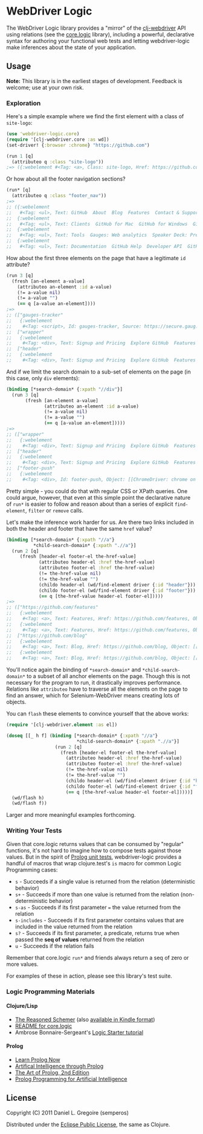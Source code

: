 # WebDriver Logic #

The WebDriver Logic library provides a "mirror" of the [clj-webdriver](https://github.com/semperos/clj-webdriver) API using relations (see the [core.logic](https://github.com/clojure/core.logic) library), including a powerful, declarative syntax for authoring your functional web tests and letting webdriver-logic make inferences about the state of your application.

## Usage ##

**Note:** This library is in the earliest stages of development. Feedback is welcome; use at your own risk.

### Exploration ###

Here's a simple example where we find the first element with a class of `site-logo`:

```clj
(use 'webdriver-logic.core)
(require '[clj-webdriver.core :as wd])
(set-driver! {:browser :chrome} "https://github.com")

(run 1 [q]
  (attributeo q :class "site-logo"))
;=> ({:webelement #<Tag: <a>, Class: site-logo, Href: https://github.com/, Object: [[ChromeDriver: chrome on MAC (6140efaa871769f2b7baa8fa885ebabc)] -> xpath: //*]>})
```

Or how about all the footer navigation sections?

```clj
(run* [q]
  (attributeo q :class "footer_nav"))
;=>
;; ({:webelement
;;   #<Tag: <ul>, Text: GitHub  About  Blog  Features  Contact & Support  Training  ..., Class: footer_nav, Object: [[ChromeDriver: chrome on MAC (6140efaa871769f2b7baa8fa885ebabc)] -> xpath: //*]>}
;;  {:webelement
;;   #<Tag: <ul>, Text: Clients  GitHub for Mac  GitHub for Windows  GitHub for Ecli..., Class: footer_nav, Object: [[ChromeDriver: chrome on MAC (6140efaa871769f2b7baa8fa885ebabc)] -> xpath: //*]>}
;;  {:webelement
;;   #<Tag: <ul>, Text: Tools  Gauges: Web analytics  Speaker Deck: Presentations  G..., Class: footer_nav, Object: [[ChromeDriver: chrome on MAC (6140efaa871769f2b7baa8fa885ebabc)] -> xpath: //*]>}
;;  {:webelement
;;   #<Tag: <ul>, Text: Documentation  GitHub Help  Developer API  GitHub Flavored M..., Class: footer_nav, Object: [[ChromeDriver: chrome on MAC (6140efaa871769f2b7baa8fa885ebabc)] -> xpath: //*]>})
```

How about the first three elements on the page that have a legitimate `id` attribute?

```clj
(run 3 [q]
  (fresh [an-element a-value]
    (attributeo an-element :id a-value)
    (!= a-value nil)
    (!= a-value "")
    (== q [a-value an-element])))
;=>
;; (["gauges-tracker"
;;   {:webelement
;;    #<Tag: <script>, Id: gauges-tracker, Source: https://secure.gaug.es/track.js, Object: [[ChromeDriver: chrome on MAC (1fc632cc0ded7fc2c7fa1db418329876)] -> xpath: //*]>}]
;;  ["wrapper"
;;   {:webelement
;;    #<Tag: <div>, Text: Signup and Pricing  Explore GitHub  Features  Blog  Sign in ..., Id: wrapper, Object: [[ChromeDriver: chrome on MAC (1fc632cc0ded7fc2c7fa1db418329876)] -> xpath: //*]>}]
;;  ["header"
;;   {:webelement
;;    #<Tag: <div>, Text: Signup and Pricing  Explore GitHub  Features  Blog  Sign in, Id: header, Class: true clearfix, Object: [[ChromeDriver: chrome on MAC (1fc632cc0ded7fc2c7fa1db418329876)] -> xpath: //*]>}])
```

And if we limit the search domain to a sub-set of elements on the page (in this case, only `div` elements):

```clj
(binding [*search-domain* {:xpath "//div"}]
  (run 3 [q]
       (fresh [an-element a-value]
              (attributeo an-element :id a-value)
              (!= a-value nil)
              (!= a-value "")
              (== q [a-value an-element]))))
;=>
;; (["wrapper"
;;   {:webelement
;;    #<Tag: <div>, Text: Signup and Pricing  Explore GitHub  Features  Blog  Sign in ..., Id: wrapper, Object: [[ChromeDriver: chrome on MAC (1fc632cc0ded7fc2c7fa1db418329876)] -> xpath: //div]>}]
;;  ["header"
;;   {:webelement
;;    #<Tag: <div>, Text: Signup and Pricing  Explore GitHub  Features  Blog  Sign in, Id: header, Class: true clearfix, Object: [[ChromeDriver: chrome on MAC (1fc632cc0ded7fc2c7fa1db418329876)] -> xpath: //div]>}]
;;  ["footer-push"
;;   {:webelement
;;    #<Tag: <div>, Id: footer-push, Object: [[ChromeDriver: chrome on MAC (1fc632cc0ded7fc2c7fa1db418329876)] -> xpath: //div]>}])
```

Pretty simple - you could do that with regular CSS or XPath queries. One could argue, however, that even at this simple point the declarative nature of `run*` is easier to follow and reason about than a series of explicit `find-element`, `filter` or `remove` calls.

Let's make the inference work harder for us. Are there two links included in both the header and footer that have the same `href` value?

```clj
(binding [*search-domain* {:xpath "//a"}
          *child-search-domain* {:xpath ".//a"}]
  (run 2 [q]
     (fresh [header-el footer-el the-href-value]
            (attributeo header-el :href the-href-value)
            (attributeo footer-el :href the-href-value)
            (!= the-href-value nil)
            (!= the-href-value "")
            (childo header-el (wd/find-element driver {:id "header"}))
            (childo footer-el (wd/find-element driver {:id "footer"}))
            (== q [the-href-value header-el footer-el]))))
;=>
;; (["https://github.com/features"
;;   {:webelement
;;    #<Tag: <a>, Text: Features, Href: https://github.com/features, Object: [[ChromeDriver: chrome on MAC (1fc632cc0ded7fc2c7fa1db418329876)] -> xpath: //a]>}
;;   {:webelement
;;    #<Tag: <a>, Text: Features, Href: https://github.com/features, Object: [[ChromeDriver: chrome on MAC (1fc632cc0ded7fc2c7fa1db418329876)] -> xpath: //a]>}]
;;  ["https://github.com/blog"
;;   {:webelement
;;    #<Tag: <a>, Text: Blog, Href: https://github.com/blog, Object: [[ChromeDriver: chrome on MAC (1fc632cc0ded7fc2c7fa1db418329876)] -> xpath: //a]>}
;;   {:webelement
;;    #<Tag: <a>, Text: Blog, Href: https://github.com/blog, Object: [[ChromeDriver: chrome on MAC (1fc632cc0ded7fc2c7fa1db418329876)] -> xpath: //a]>}])
```

You'll notice again the binding of `*search-domain*` and `*child-search-domain*` to a subset of all anchor elements on the page. Though this is not necessary for the program to run, it drastically improves performance. Relations like `attributeo` have to traverse all the elements on the page to find an answer, which for Selenium-WebDriver means creating lots of objects.

You can `flash` these elements to convince yourself that the above works:

```clj
(require '[clj-webdriver.element :as el])

(doseq [[_ h f] (binding [*search-domain* {:xpath "//a"}
                          *child-search-domain* {:xpath ".//a"}]
                  (run 2 [q]
                    (fresh [header-el footer-el the-href-value]
                      (attributeo header-el :href the-href-value)
                      (attributeo footer-el :href the-href-value)
                      (!= the-href-value nil)
                      (!= the-href-value "")
                      (childo header-el (wd/find-element driver {:id "header"}))
                      (childo footer-el (wd/find-element driver {:id "footer"}))
                      (== q [the-href-value header-el footer-el]))))]
  (wd/flash h)
  (wd/flash f))
```

Larger and more meaningful examples forthcoming.

### Writing Your Tests ###

Given that core.logic returns values that can be consumed by "regular" functions, it's not hard to imagine how to compose tests against those values. But in the spirit of [Prolog unit tests](http://www.swi-prolog.org/pldoc/package/plunit.html), webdriver-logic provides a handful of macros that wrap clojure.test's `is` macro for common Logic Programming cases:

 * `s` - Succeeds if a single value is returned from the relation (deterministic behavior)
 * `s+` - Succeeds if more than one value is returned from the relation (non-deterministic behavior)
 * `s-as` - Succeeds if its first parameter `=` the value returned from the relation
 * `s-includes` - Succeeds if its first parameter contains values that are included in the value returned from the relation
 * `s?` - Succeeds if its first parameter, a predicate, returns true when passed the **seq of values** returned from the relation
 * `u` - Succeeds if the relation fails
 
Remember that core.logic `run*` and friends always return a seq of zero or more values.

For examples of these in action, please see this library's test suite.

### Logic Programming Materials ###

#### Clojure/Lisp ####

 * [The Reasoned Schemer](http://mitpress.mit.edu/catalog/item/default.asp?ttype=2&tid=10663) (also [available in Kindle format](http://www.amazon.com/The-Reasoned-Schemer-ebook/dp/B004GEBQS6/ref=kinw_dp_ke?ie=UTF8&m=AG56TWVU5XWC2))
 * [README for core.logic](https://github.com/clojure/core.logic#readme)
 * Ambrose Bonnaire-Sergeant's [Logic Starter tutorial](https://github.com/frenchy64/Logic-Starter/wiki)
 
#### Prolog ####

 * [Learn Prolog Now](http://www.learnprolognow.org/)
 * [Artifical Intelligence through Prolog](http://faculty.nps.edu/ncrowe/book/book.html)
 * [The Art of Prolog, 2nd Edition](http://www.amazon.com/The-Art-Prolog-Second-Edition/dp/0262193388)
 * [Prolog Programming for Artificial Intelligence](http://www.amazon.com/Programming-Artificial-Intelligence-International-Computer/dp/0321417461)

## License ##

Copyright (C) 2011 Daniel L. Gregoire (semperos)

Distributed under the [Eclipse Public License](http://opensource.org/licenses/eclipse-1.0.php), the same as Clojure.
